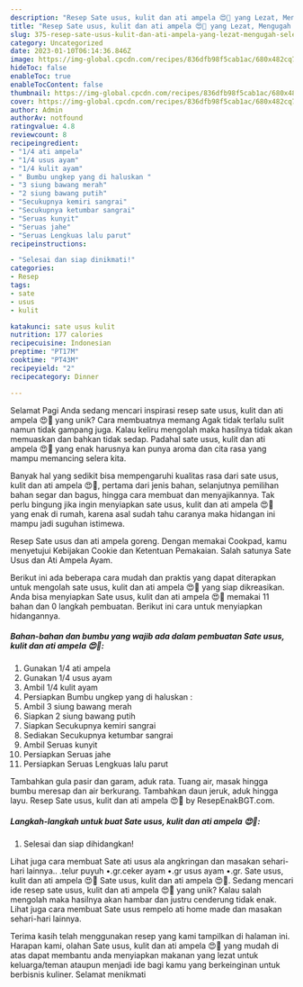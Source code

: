```yaml
---
description: "Resep Sate usus, kulit dan ati ampela 😍🍢 yang Lezat, Mengugah Selera"
title: "Resep Sate usus, kulit dan ati ampela 😍🍢 yang Lezat, Mengugah Selera"
slug: 375-resep-sate-usus-kulit-dan-ati-ampela-yang-lezat-mengugah-selera
category: Uncategorized
date: 2023-01-10T06:14:36.846Z
image: https://img-global.cpcdn.com/recipes/836dfb98f5cab1ac/680x482cq70/sate-usus-kulit-dan-ati-ampela-foto-resep-utama.jpg
hideToc: false
enableToc: true
enableTocContent: false
thumbnail: https://img-global.cpcdn.com/recipes/836dfb98f5cab1ac/680x482cq70/sate-usus-kulit-dan-ati-ampela-foto-resep-utama.jpg
cover: https://img-global.cpcdn.com/recipes/836dfb98f5cab1ac/680x482cq70/sate-usus-kulit-dan-ati-ampela-foto-resep-utama.jpg
author: Admin
authorAv: notfound
ratingvalue: 4.8
reviewcount: 8
recipeingredient:
- "1/4 ati ampela"
- "1/4 usus ayam"
- "1/4 kulit ayam"
- " Bumbu ungkep yang di haluskan "
- "3 siung bawang merah"
- "2 siung bawang putih"
- "Secukupnya kemiri sangrai"
- "Secukupnya ketumbar sangrai"
- "Seruas kunyit"
- "Seruas jahe"
- "Seruas Lengkuas lalu parut"
recipeinstructions:

- "Selesai dan siap dinikmati!"
categories:
- Resep
tags:
- sate
- usus
- kulit

katakunci: sate usus kulit 
nutrition: 177 calories
recipecuisine: Indonesian
preptime: "PT17M"
cooktime: "PT43M"
recipeyield: "2"
recipecategory: Dinner

---
```



Selamat Pagi Anda sedang mencari inspirasi resep sate usus, kulit dan ati ampela 😍🍢 yang unik? Cara membuatnya memang Agak tidak terlalu sulit namun tidak gampang juga. Kalau keliru mengolah maka hasilnya tidak akan memuaskan dan bahkan tidak sedap. Padahal sate usus, kulit dan ati ampela 😍🍢 yang enak harusnya kan punya aroma dan cita rasa yang mampu memancing selera kita.


Banyak hal yang sedikit bisa mempengaruhi kualitas rasa dari sate usus, kulit dan ati ampela 😍🍢, pertama dari jenis bahan, selanjutnya pemilihan bahan segar dan bagus, hingga cara membuat dan menyajikannya. Tak perlu bingung jika ingin menyiapkan sate usus, kulit dan ati ampela 😍🍢 yang enak di rumah, karena asal sudah tahu caranya maka hidangan ini mampu jadi suguhan istimewa.

Resep Sate usus dan ati ampela goreng. Dengan memakai Cookpad, kamu menyetujui Kebijakan Cookie dan Ketentuan Pemakaian. Salah satunya Sate Usus dan Ati Ampela Ayam.


Berikut ini ada beberapa cara mudah dan praktis yang dapat diterapkan untuk mengolah sate usus, kulit dan ati ampela 😍🍢 yang siap dikreasikan. Anda bisa menyiapkan Sate usus, kulit dan ati ampela 😍🍢 memakai 11 bahan dan 0 langkah pembuatan. Berikut ini cara untuk menyiapkan hidangannya.

<!--inarticleads1-->

##### Bahan-bahan dan bumbu yang wajib ada dalam pembuatan Sate usus, kulit dan ati ampela 😍🍢:

1. Gunakan 1/4 ati ampela
1. Gunakan 1/4 usus ayam
1. Ambil 1/4 kulit ayam
1. Persiapkan  Bumbu ungkep yang di haluskan :
1. Ambil 3 siung bawang merah
1. Siapkan 2 siung bawang putih
1. Siapkan Secukupnya kemiri sangrai
1. Sediakan Secukupnya ketumbar sangrai
1. Ambil Seruas kunyit
1. Persiapkan Seruas jahe
1. Persiapkan Seruas Lengkuas lalu parut


Tambahkan gula pasir dan garam, aduk rata. Tuang air, masak hingga bumbu meresap dan air berkurang. Tambahkan daun jeruk, aduk hingga layu. Resep Sate usus, kulit dan ati ampela 😍🍢 by ResepEnakBGT.com. 

<!--inarticleads2-->

##### Langkah-langkah untuk buat Sate usus, kulit dan ati ampela 😍🍢:


1. Selesai dan siap dihidangkan!

Lihat juga cara membuat Sate ati usus ala angkringan dan masakan sehari-hari lainnya.. .telur puyuh •.gr.ceker ayam •.gr usus ayam •.gr. Sate usus, kulit dan ati ampela 😍🍢 Sate usus, kulit dan ati ampela 😍🍢. Sedang mencari ide resep sate usus, kulit dan ati ampela 😍🍢 yang unik? Kalau salah mengolah maka hasilnya akan hambar dan justru cenderung tidak enak. Lihat juga cara membuat Sate usus rempelo ati home made dan masakan sehari-hari lainnya. 

Terima kasih telah menggunakan resep yang kami tampilkan di halaman ini. Harapan kami, olahan Sate usus, kulit dan ati ampela 😍🍢 yang mudah di atas dapat membantu anda menyiapkan makanan yang lezat untuk keluarga/teman ataupun menjadi ide bagi kamu yang berkeinginan untuk berbisnis kuliner. Selamat menikmati
